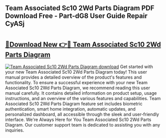 ## Team Associated Sc10 2Wd Parts Diagram PDF Download Free - Part-dG8 User Guide Repair CyASj

# <h2><a href="http://dft82tw.blite.top/?on=Team+Associated+Sc10+2Wd+Parts+Diagram">🔗Download New 👉🔴 Team Associated Sc10 2Wd Parts Diagram</a></h2>

[![Team Associated Sc10 2Wd Parts Diagram download](https://i.imgur.com/lujVjoI.png)](http://dft82tw.blite.top/?on=Team+Associated+Sc10+2Wd+Parts+Diagram)
Get started with your new Team Associated Sc10 2Wd Parts Diagram today! This user manual provides a detailed overview of the product's features and functionality. To ensure a successful experience with your new Team Associated Sc10 2Wd Parts Diagram, we recommend reading this user manual carefully. It contains detailed information on product setup, usage instructions, and an overview of the various features and capabilities. Team Associated Sc10 2Wd Parts Diagram feature set includes biometric authentication, smart home integration, automatic updates, and personalized dashboard, all accessible through the sleek and user-friendly interface. We're Always Here for You Team Associated Sc10 2Wd Parts Diagram. Our customer support team is dedicated to assisting you with any inquiries.
